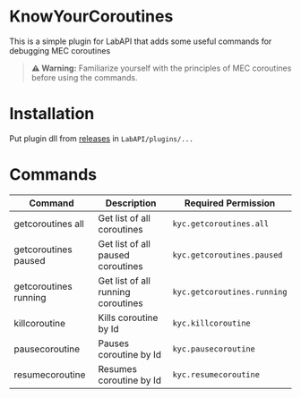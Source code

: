 # KnowYourCoroutines
This is a simple plugin for LabAPI that adds some useful commands for debugging MEC coroutines
> **⚠️ Warning:** Familiarize yourself with the principles of MEC coroutines before using the commands.
# Installation
Put plugin dll from [releases](https://github.com/CosmosZvezdo4kin/KnowYourCoroutines/releases/latest) in `LabAPI/plugins/...`
# Commands
|Command              |Description                       |Required Permission               |
|---------------------|----------------------------------|----------------------------------|
|getcoroutines all    |Get list of all coroutines        |`kyc.getcoroutines.all`           |
|getcoroutines paused |Get list of all paused coroutines |`kyc.getcoroutines.paused`        |
|getcoroutines running|Get list of all running coroutines|`kyc.getcoroutines.running`       |
|killcoroutine        |Kills coroutine by Id             |`kyc.killcoroutine`               |
|pausecoroutine       |Pauses coroutine by Id            |`kyc.pausecoroutine`              |
|resumecoroutine      |Resumes coroutine by Id           |`kyc.resumecoroutine`             |
